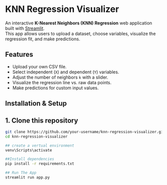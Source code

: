 # KNN Regression Visualizer

An interactive **K-Nearest Neighbors (KNN) Regression** web application built with [Streamlit](https://streamlit.io/).  
This app allows users to upload a dataset, choose variables, visualize the regression fit, and make predictions.

##  Features
- Upload your own CSV file.
- Select independent (`X`) and dependent (`Y`) variables.
- Adjust the number of neighbors `k` with a slider.
- Visualize the regression line vs. raw data points.
- Make predictions for custom input values.

## Installation & Setup

## 1. Clone this repository
```bash
git clone https://github.com/your-username/knn-regression-visualizer.git
cd knn-regression-visualizer

## create a vertual environment
venv\Scripts\activate

##Install dependencies
pip install -r requirements.txt

## Run The App
streamlit run app.py
